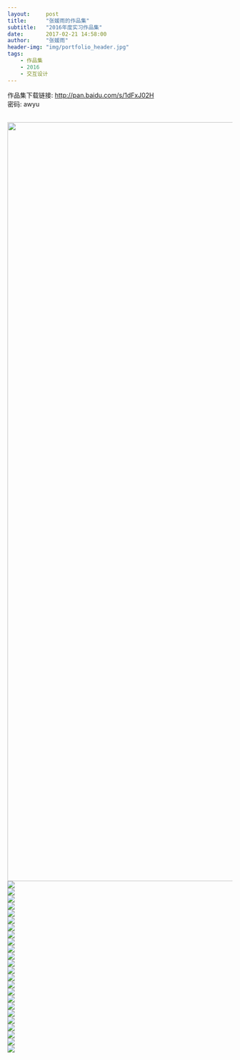 ```yaml
---
layout:     post
title:      "张媛雨的作品集"
subtitle:   "2016年度实习作品集"
date:       2017-02-21 14:58:00
author:     "张媛雨"
header-img: "img/portfolio_header.jpg"
tags:
    - 作品集
    - 2016
    - 交互设计
---
```

作品集下载链接: http://pan.baidu.com/s/1dFxJ02H  
密码: awyu

    <br><img src="/img/1.jpg" width="1700" heigt="720"/>
	<br><img src="/img/2.jpg"/>
	<br><img src="/img/3.jpg"/>
	<br><img src="/img/4.jpg"/>
	<br><img src="/img/5.jpg"/>
	<br><img src="/img/6.jpg"/>
	<br><img src="/img/7.jpg"/>
	<br><img src="/img/8.jpg"/>
	<br><img src="/img/9.jpg"/>
	<br><img src="/img/10.jpg"/>
	<br><img src="/img/11.jpg"/>
	<br><img src="/img/12.jpg"/>
	<br><img src="/img/13.jpg"/>
	<br><img src="/img/14.jpg"/>
	<br><img src="/img/15.jpg"/>
	<br><img src="/img/16.jpg"/>
	<br><img src="/img/17.jpg"/>
	<br><img src="/img/18.jpg"/>
	<br><img src="/img/19.jpg"/>
	<br><img src="/img/20.jpg"/>
	<br><img src="/img/21.jpg"/>
	<br><img src="/img/22.jpg"/>
	<br><img src="/img/23.jpg"/>
	<br><img src="/img/24.jpg"/>
	<br><img src="/img/25.jpg"/>
	
